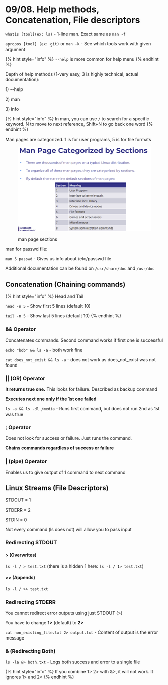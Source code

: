 # 09/08. Help methods, Concatenation, File descriptors

`whatis [tool](ex: ls)` - 1-line man. Exact same as `man -f`

`apropos [tool] (ex: git)` or `man -k` - See which tools work with given argument

{% hint style="info" %}
`--help` is more common for help menu
{% endhint %}

Depth of help methods (1-very easy, 3 is highly technical, actual documentation):

1\) --help

2\) man

3\) info

{% hint style="info" %}
In man, you can use `/` to search for a specific keyword. N to move to next reference, Shift+N to go back one word
{% endhint %}

Man pages are categorized. 1 is for user programs, 5 is for file formats

<figure><img src="../../.gitbook/assets/image (14).png" alt=""><figcaption><p>man page sections</p></figcaption></figure>

man for passwd file:

`man 5 passwd` - Gives us info about /etc/passwd file

Additional documentation can be found on `/usr/share/doc` and `/usr/doc`

## Concatenation (Chaining commands)

{% hint style="info" %}
Head and Tail

`head -n 5` - Show first 5 lines (default 10)

`tail -n 5` - Show last 5 lines (default 10)
{% endhint %}

### && Operator

Concatenates commands. Second command works if first one is successful

`echo "bob" && ls -a` - both work fine

`cat does_not_exist && ls -a` - does not work as does\_not\_exist was not found

### || (OR) Operator

**It returns true one.** This looks for failure. Described as backup command

**Executes next one only if the 1st one failed**

`ls -a && ls -dl /media` - Runs first command, but does not run 2nd as 1st was true

### ; Operator

Does not look for success or failure. Just runs the command.

**Chains commands regardless of success or failure**

### | (pipe) Operator

Enables us to give output of 1 command to next command

## Linux Streams (File Descriptors)

STDOUT = 1

STDERR = 2

STDIN = 0

Not every command (ls does not) will allow you to pass input

### Redirecting STDOUT

#### > (Overwrites)

`ls -l / > test.txt` (there is a hidden 1 here: `ls -l / 1> test.txt`)

#### >> (Appends)

`ls -l / >> test.txt`

### Redirecting STDERR

You cannot redirect error outputs using just STDOUT (>)

You have to change **1>** (default) to **2>**

`cat non_existing_file.txt 2> output.txt` - Content of output is the error message

### & (Redirecting Both)

`ls -la &> both.txt` - Logs both success and error to a single file

{% hint style="info" %}
If you combine 1> 2> with &>, it will not work. It ignores 1> and 2>
{% endhint %}


